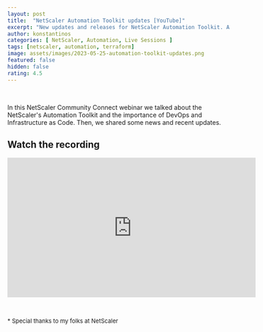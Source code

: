 ```yaml
---
layout: post
title:  "NetScaler Automation Toolkit updates [YouTube]"
excerpt: "New updates and releases for NetScaler Automation Toolkit. A NetScaler Connect webinar"
author: konstantinos
categories: [ NetScaler, Automation, Live Sessions ]
tags: [netscaler, automation, terraform]
image: assets/images/2023-05-25-automation-toolkit-updates.png
featured: false
hidden: false
rating: 4.5
---
```


&nbsp;  

In this NetScaler Community Connect webinar we talked about the NetScaler's Automation Toolkit and the importance of DevOps and Infrastructure as Code. Then, we shared some news and recent updates.


## Watch the recording

<iframe width="560" height="315" src="https://www.youtube.com/embed/Wpcg3xspznk?si=TOsdK77H1yQPW19i&amp;start=2049" title="YouTube video player" frameborder="0" allow="accelerometer; autoplay; clipboard-write; encrypted-media; gyroscope; picture-in-picture; web-share" allowfullscreen></iframe>


&nbsp;  

<div style="font-size: small;">* Special thanks to my folks at NetScaler</div>

&nbsp;  